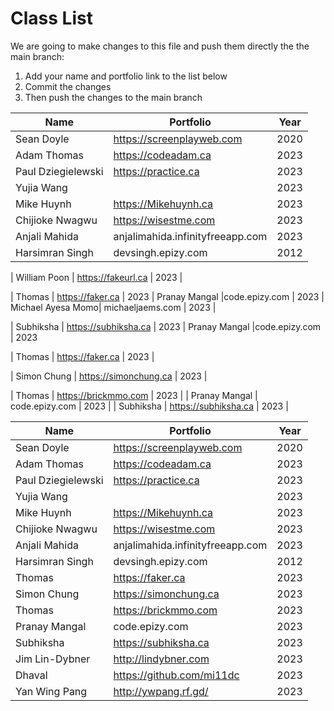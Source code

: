 # Class List

We are going to make changes to this file and push them directly the the main branch:

1. Add your name and portfolio link to the list below
2. Commit the changes
3. Then push the changes to the main branch


| Name                           | Portfolio                                                    | Year       |
| ------------------------------ | ------------------------------------------------------------ | ---------- |
| Sean Doyle                     | https://screenplayweb.com                                    | 2020       |
| Adam Thomas                    | https://codeadam.ca                                          | 2023       |
| Paul Dziegielewski             | https://practice.ca                                          | 2023       |
| Yujia Wang                     |                                                              | 2023       |
| Mike Huynh                     | https://Mikehuynh.ca                                         | 2023       |
| Chijioke Nwagwu                | https://wisestme.com                                         | 2023       |
| Anjali Mahida                  | anjalimahida.infinityfreeapp.com                             | 2023       |
| Harsimran Singh                | devsingh.epizy.com                                           | 2012       |





| William Poon                   | https://fakeurl.ca                                           | 2023       |

| Thomas                         | https://faker.ca                                             | 2023       |
Pranay Mangal                    |code.epizy.com            |   2023
| Michael Ayesa Momo| michaeljaems.com | 2023 | 

| Subhiksha                      | https://subhiksha.ca                                         | 2023       |
Pranay Mangal                    |code.epizy.com            |   2023


| Thomas                         | https://faker.ca                                             | 2023       |

| Simon Chung                    | https://simonchung.ca                                        | 2023       |


| Thomas                         | https://brickmmo.com                                         | 2023       |
| Pranay Mangal                  | code.epizy.com                                               | 2023       |
| Subhiksha                      | https://subhiksha.ca                                         | 2023       |


| Name               | Portfolio                        | Year |
| ------------------ | -------------------------------- | ---- |
| Sean Doyle         | https://screenplayweb.com        | 2020 |
| Adam Thomas        | https://codeadam.ca              | 2023 |
| Paul Dziegielewski | https://practice.ca              | 2023 |
| Yujia Wang         |                                  | 2023 |
| Mike Huynh         | https://Mikehuynh.ca             | 2023 |
| Chijioke Nwagwu    | https://wisestme.com             | 2023 |
| Anjali Mahida      | anjalimahida.infinityfreeapp.com | 2023 |
| Harsimran Singh    | devsingh.epizy.com               | 2012 |
| Thomas             | https://faker.ca                 | 2023 |
| Simon Chung        | https://simonchung.ca            | 2023 |
| Thomas             | https://brickmmo.com             | 2023 |
| Pranay Mangal      | code.epizy.com                   | 2023 |
| Subhiksha          | https://subhiksha.ca             | 2023 |
| Jim Lin-Dybner     | http://lindybner.com             | 2023 |
| Dhaval             | https://github.com/mi11dc        | 2023 |
| Yan Wing Pang      | http://ywpang.rf.gd/             | 2023 |

